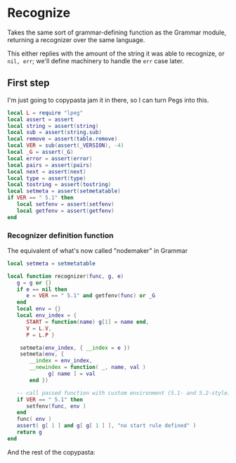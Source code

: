 # Recognize


Takes the same sort of grammar\-defining function as the Grammar module,
returning a recognizer over the same language\.

This either replies with the amount of the string it was able to recognize, or
`nil, err`; we'll define machinery to handle the `err` case later\.


## First step

I'm just going to copypasta jam it in there, so I can turn Pegs into this\.

```lua
local L = require "lpeg"
local assert = assert
local string = assert(string)
local sub = assert(string.sub)
local remove = assert(table.remove)
local VER = sub(assert(_VERSION), -4)
local _G = assert(_G)
local error = assert(error)
local pairs = assert(pairs)
local next = assert(next)
local type = assert(type)
local tostring = assert(tostring)
local setmeta = assert(setmetatable)
if VER == " 5.1" then
   local setfenv = assert(setfenv)
   local getfenv = assert(getfenv)
end
```

### Recognizer definition function

 The equivalent of what's now called "nodemaker" in Grammar

```lua
local setmeta = setmetatable

local function recognizer(func, g, e)
   g = g or {}
   if e == nil then
      e = VER == " 5.1" and getfenv(func) or _G
   end
   local env = {}
   local env_index = {
      START = function(name) g[1] = name end,
      V = L.V,
      P = L.P }

    setmeta(env_index, { __index = e })
    setmeta(env, {
       __index = env_index,
       __newindex = function( _, name, val )
             g[ name ] = val
       end })

   -- call passed function with custom environment (5.1- and 5.2-style)
   if VER == " 5.1" then
      setfenv(func, env )
   end
   func( env )
   assert( g[ 1 ] and g[ g[ 1 ] ], "no start rule defined" )
   return g
end
```

And the rest of the copypasta:


